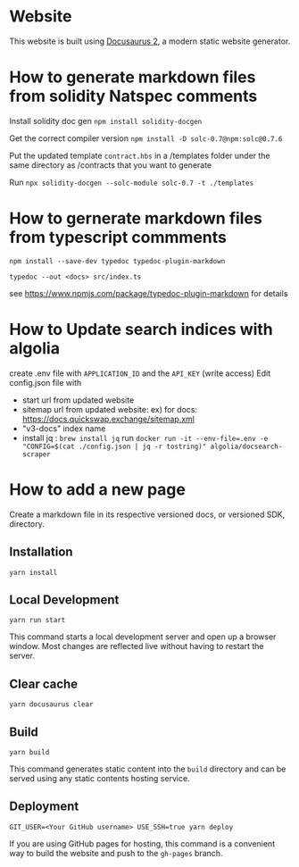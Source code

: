 # Website

This website is built using [Docusaurus 2](https://v2.docusaurus.io/), a modern static website generator.

# How to generate markdown files from solidity Natspec comments

Install solidity doc gen
`npm install solidity-docgen`

Get the correct compiler version
`npm install -D solc-0.7@npm:solc@0.7.6`

Put the updated template `contract.hbs` in a /templates folder under the same directory as /contracts that you want to generate

Run `npx solidity-docgen --solc-module solc-0.7 -t ./templates`

# How to gernerate markdown files from typescript commments

`npm install --save-dev typedoc typedoc-plugin-markdown`

`typedoc --out <docs> src/index.ts`

see https://www.npmjs.com/package/typedoc-plugin-markdown for details

# How to Update search indices with algolia

create .env file with `APPLICATION_ID` and the `API_KEY` (write access)
Edit config.json file with

- start url from updated website
- sitemap url from updated website: ex) for docs: https://docs.quickswap.exchange/sitemap.xml
- "v3-docs" index name
- install jq : `brew install jq`
  run `docker run -it --env-file=.env -e "CONFIG=$(cat ./config.json | jq -r tostring)" algolia/docsearch-scraper`

# How to add a new page

Create a markdown file in its respective versioned docs, or versioned SDK, directory.


## Installation

```console
yarn install
```

## Local Development

```console
yarn run start
```

This command starts a local development server and open up a browser window. Most changes are reflected live without having to restart the server.

## Clear cache

```console
yarn docusaurus clear
```

## Build

```console
yarn build
```

This command generates static content into the `build` directory and can be served using any static contents hosting service.

## Deployment

```console
GIT_USER=<Your GitHub username> USE_SSH=true yarn deploy
```

If you are using GitHub pages for hosting, this command is a convenient way to build the website and push to the `gh-pages` branch.
